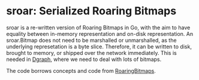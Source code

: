 # sroar: Serialized Roaring Bitmaps

sroar is a re-written version of Roaring Bitmaps in Go, with the aim to have
equality between in-memory representation and on-disk representation. An
sroar.Bitmap does not need to be marshalled or unmarshalled, as the underlying
represetation is a byte slice. Therefore, it can be written to disk, brought to
memory, or shipped over the network immediately. This is needed in [Dgraph][], where
we need to deal with lots of bitmaps.

[Dgraph]: https://github.com/dgraph-io/dgraph
[Roaring]: https://github.com/RoaringBitmap/roaring

The code borrows concepts and code from [RoaringBitmaps][Roaring].

